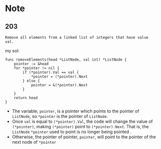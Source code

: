 # Note
## 203
```
Remove all elements from a linked list of integers that have value val.
```

my sol:
```
func removeElements(head *ListNode, val int) *ListNode {
	pointer := &head
	for *pointer != nil {
		if (*pointer).Val == val {
			*pointer = (*pointer).Next
		} else {
			pointer = &(*pointer).Next
		}
	}
	return head
}
```
* The variable, `pointer`, is a pointer which points to the pointer of `ListNode`, so `*pointer` is the pointer of `ListNode`.
* Once `val` is equal to `(*pointer).Val`, the code will change the value of `(*pointer)`, making  `(*pointer)` point to `(*pointer).Next`. That is, the `ListNode` `*pointer` used to point is no longer being pointed
.
* Otherwise, the pointer of pointer, `pointer`, will point to the pointer of the next node of `*pointer`
